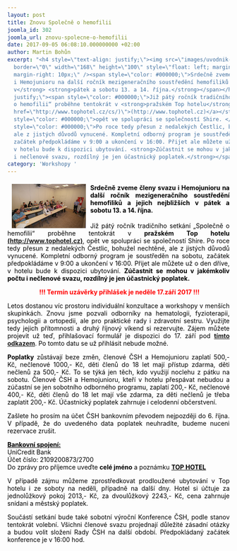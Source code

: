 ```yaml
---
layout: post
title: Znovu Společně o hemofilii
joomla_id: 302
joomla_url: znovu-spolecne-o-hemofilii
date: 2017-09-05 06:08:10.000000000 +02:00
author: Martin Bohůn
excerpt: "<h4 style=\"text-align: justify;\"><img src=\"images/uvodnik-clanku-foto/spolecne%20o%20hemofilii_2017.jpg\"
  border=\"0\" width=\"168\" height=\"100\" style=\"float: left; margin-left: 10px;
  margin-right: 10px;\" /><span style=\"color: #000000;\">Srdečně zveme členy svazu
  i Hemojunioru na další ročník mezigeneračního soustředění hemofiliků a jejich nejbližších<strong>
  v</strong> <strong>pátek a sobotu 13. a 14. října.</strong></span></h4>\r\n<p style=\"text-align:
  justify;\"><span style=\"color: #000000;\">Již pátý ročník tradičního setkání „Společně
  o hemofilii“ proběhne tentokrát v <strong>pražském Top hotelu</strong></span> <strong><a
  href=\"http://www.tophotel.cz/cs/)\">(http://www.tophotel.cz)</a></strong>, <span
  style=\"color: #000000;\">opět ve spolupráci se společností Shire. </span><span
  style=\"color: #000000;\">Po roce tedy přesun z nedalekých Čestlic, bohužel nechtěné,
  ale z jistých důvodů vynucené. Kompletní odborný program je soustředěn na sobotu,
  začátek předpokládáme v 9:00 a ukončení v 16:00. Přijet ale můžete už o den dříve,
  v hotelu bude k dispozici ubytování. <strong>Zúčastnit se mohou v jakémkoliv počtu
  i nečlenové svazu, rozdílný je jen účastnický poplatek.</strong></span></p>"
category: 'Workshopy '
---
```

<h4 style="text-align: justify;"><img src="images/uvodnik-clanku-foto/spolecne%20o%20hemofilii_2017.jpg" border="0" width="168" height="100" style="float: left; margin-left: 10px; margin-right: 10px;" /><span style="color: #000000;">Srdečně zveme členy svazu i Hemojunioru na další ročník mezigeneračního soustředění hemofiliků a jejich nejbližších<strong> v</strong> <strong>pátek a sobotu 13. a 14. října.</strong></span></h4>

<p style="text-align: justify;"><span style="color: #000000;">Již pátý ročník tradičního setkání „Společně o hemofilii“ proběhne tentokrát v <strong>pražském Top hotelu</strong></span> <strong><a href="http://www.tophotel.cz/cs/)">(http://www.tophotel.cz)</a></strong>, <span style="color: #000000;">opět ve spolupráci se společností Shire. </span><span style="color: #000000;">Po roce tedy přesun z nedalekých Čestlic, bohužel nechtěné, ale z jistých důvodů vynucené. Kompletní odborný program je soustředěn na sobotu, začátek předpokládáme v 9:00 a ukončení v 16:00. Přijet ale můžete už o den dříve, v hotelu bude k dispozici ubytování. <strong>Zúčastnit se mohou v jakémkoliv počtu i nečlenové svazu, rozdílný je jen účastnický poplatek.</strong></span></p>



<p style="text-align: center;"> <strong style="color: #ff0000; font-size: 1em; text-align: center;">!!! Termín uzávěrky přihlášek je neděle 17.září 2017 !!!</strong></p>

<p style="text-align: justify;"><span style="color: #000000;">Letos dostanou víc prostoru individuální konzultace a workshopy v menších skupinkách. Znovu jsme pozvali odborníky na hematologii, fyzioterapii, psychologii a ortopedii, ale pro praktické rady i zdravotní sestru. Využijte tedy jejich přítomnosti a druhý říjnový víkend si rezervujte. Zájem můžete projevit už teď, přihlašovací formulář je dispozici do 17. září pod</span> <a href="index.php/cs/?option=com_chronoforms&amp;chronoform=Deadline" title="Deadline"><strong>tímto odkazem</strong></a>. <span style="color: #000000;">Po tomto datu se už přihlásit nebude možné.</span></p>

<p style="text-align: justify;"><span style="color: #000000;"><strong>Poplatky</strong> zůstávají beze změn, členové ČSH a Hemojunioru zaplatí 500,- Kč, nečlenové 1000,- Kč, děti členů do 18 let mají přístup zdarma, děti nečlenů za 500,- Kč. To se týká jen těch, kdo využijí noclehu z pátku na sobotu. Členové ČSH a Hemojunioru, kteří v hotelu přespávat nebudou a zúčastní se jen sobotního odborného programu, zaplatí 200,- Kč, nečlenové 400,- Kč, děti členů do 18 let mají vše zdarma, za děti nečlenů je třeba zaplatit 200,- Kč. Účastnický poplatek zahrnuje i celodenní občerstvení.</span></p>

<p style="text-align: justify;"><span style="color: #000000;">Zašlete ho prosím na účet ČSH bankovním převodem nejpozději do 6. října. V případě, že do uvedeného data poplatek neuhradíte, budeme nuceni rezervace zrušit.</span></p>

<p style="text-align: justify;"><span style="color: #000000;"><strong><span style="text-decoration: underline;">Bankovní spojení:</span> </strong><span style="text-decoration: underline;"><br /> </span>UniCredit Bank</span><br /><span style="color: #000000;"> Účet číslo: 2109200873/2700</span><br /><span style="color: #000000;"> Do zprávy pro příjemce uveďte <strong>celé jméno</strong> a poznámku <strong><span style="text-decoration: underline;">TOP HOTEL</span></strong></span></p>

<p style="text-align: justify;"><span style="color: #000000;">V případě zájmu můžeme zprostředkovat prodloužené ubytování v Top hotelu i ze soboty na neděli, případně na další dny. Hotel si účtuje za jednolůžkový pokoj 2013,- Kč, za dvoulůžkový 2243,- Kč, cena zahrnuje snídani a městský poplatek.</span></p>

<p style="text-align: justify;"><span style="color: #000000;">Součástí setkání bude také sobotní výroční Konference ČSH, podle stanov tentokrát volební. Všichni členové svazu projednají důležité zásadní otázky a budou volit složení Rady ČSH na další období. Předpokládaný začátek konference je v 16:00 hod.</span></p>
